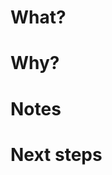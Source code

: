 <!--
  Is this related to a ticket in Jira? If so, add Smart Commit commands to the
  PR title to be automatically included in the merge commit if the PR is merged.

  For example:

  MT3-221 #ready-for-test #comment Create a pull request template

  https://confluence.atlassian.com/fisheye/using-smart-commits-960155400.html
  -->

# What?

<!--
  What new features or changes does this pull request contain?

  Include before and after screenshots, if appropriate.
  -->

# Why?

<!--
  What motivates these changes?

  Include any user stories driving this feature, if appropriate.
  -->

# Notes

<!--
  Is there anything about the implementation worth calling out to reviewers?
  -->

# Next steps

<!--
  Is there any follow up work that needs to be done?

  Consider using a checklist, for example:

  - [ ] do something
  - [ ] do something else
  -->
